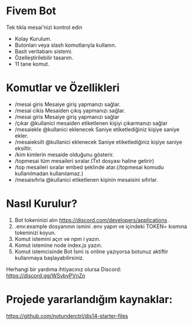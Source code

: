 # Fivem Bot

Tek tıkla mesai'nizi kontrol edin
* Kolay Kurulum.
* Butonları veya slash komutlarıyla kullanın.
* Basit veritabanı sistemi.
* Özelleştirilebilir tasarım.
* 11 tane komut.

# Komutlar ve Özellikleri

* /mesai giris Mesaiye giriş yapmanızı sağlar.
* /mesai cikis Mesaiden çıkış yapmanızı sağlar.
* /mesai giris Mesaiye giriş yapmanızı sağlar
* /çıkar @kullanici mesaiden etiketlenen kişiyi çıkarmanızı sağlar
* /mesaiekle @kullanici eklenecek Saniye etiketlediğiniz kişiye saniye ekler.
* /mesaieksilt @kullanici eklenecek Saniye etiketlediğiniz kişiye saniye eksiltir.
* /kim kimlerin mesaide olduğunu gösterir.
* /topmesai tüm mesaileri sıralar.(Txt dosyası haline getirir)
* /top mesaileri sıralar embed şeklinde atar.(/topmesai komudu kullanılmadan kullanılamaz.)
* /mesaisıfırla @kullanici etiketlenen kişinin mesaisini sıfırlar.


# Nasıl Kurulur?
1. Bot tokeninizi alın https://discord.com/developers/applications .
2. .env.example dosyanının ismini .env yapın ve içindeki TOKEN= kısmına tokeninizi koyun.
3. Komut istemini açın ve npm i yazın.
4. Komut istemine node index.js yazın.
5. Komut istemcisinde Bot İsmi is online yazıyorsa botunuz aktiftir kullanmaya başlayabilirsiniz.

Herhangi bir yardıma ihtiyacınız olursa 
Discord: https://discord.gg/WSybyPVnZn

# Projede yararlandığım kaynaklar:

https://github.com/notunderctrl/djs14-starter-files

